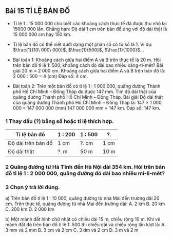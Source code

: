 ## Bài 15 TỈ LỆ BẢN ĐỒ

* Tỉ lệ 1 : 15 000 000 cho biết các khoảng cách thực tế đã được thu nhỏ lại 15000 000 lần. Chẳng hạn: Độ dài 1 cm trên bản đồ ứng với độ dài thật là 15 000 000 cm hay 150 km.
* Tỉ lệ bản đồ có thể viết dưới dạng một phân số có tử số là 1.
Ví dụ: $\frac{1}{10\ 000\ 000}$, $\frac{1}{500}$, $\frac{1}{1000}$...

* Bài toán 1: Khoảng cách giữa hai điểm A và B trên thực tế là 20 m. Hỏi trên bản đồ tỉ lệ 1: 500, khoảng cách đó dài bao nhiêu xăng-ti-mét?
Bài giải
20 m = 2 000 cm.
Khoảng cách giữa hai điểm A và B trên bản đồ là:
2 000 : 500 = 4 (cm)
Đáp số: 4 cm.

* Bài toán 2: Trên một bản đồ có tỉ lệ 1 : 1 000 000, quãng đường Thành phố Hồ Chí Minh – Đồng Tháp đo được 147 mm. Tìm độ dài thật của quãng đường Thành phố Hồ Chí Minh – Đồng Tháp.
Bài giải
Độ dài thật của quãng đường Thành phố Hồ Chí Minh – Đồng Tháp là:
147 $\times$ 1 000 000 = 147 000 000 (mm)
147 000 000 mm = 147 km.
Đáp số: 147 km.

### 1 Thay dấu (?) bằng số hoặc tỉ lệ thích hợp.
| Tỉ lệ bản đồ | 1 : 200 | 1 : 500 | ?. |
|---|---|---|---|
| Độ dài trên bản đồ | 1 cm | ?. cm | 1 cm |
| Độ dài thật | ?. m | 50 m | 10 m |

### 2 Quãng đường từ Hà Tĩnh đến Hà Nội dài 354 km. Hỏi trên bản đồ tỉ lệ 1 : 2 000 000, quãng đường đó dài bao nhiêu mi-li-mét?

### 3 Chọn ý trả lời đúng.
a) Trên bản đồ tỉ lệ 1 : 10 000, quãng đường từ nhà Mai đến trường dài 20 cm. Trên thực tế, quãng đường từ nhà Mai đến trường dài:
A. 2 km B. 20 km C. 200 km D. 2 000 km

b) Một mảnh đất hình chữ nhật có chiều dài 15 m, chiều rộng 10 m. Khi vẽ mảnh đất đó trên bản đồ tỉ lệ 1: 500 thì chiều dài và chiều rộng lần lượt là:
A. 3 mm và 2 mm B. 3 cm và 2 cm C. 3 dm và 2 cm D. 3 m và 2 m
